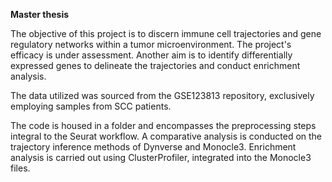 **Master thesis**

The objective of this project is to discern immune cell trajectories and gene regulatory networks within a tumor microenvironment. The project's efficacy is under assessment. Another aim is to identify differentially expressed genes to delineate the trajectories and conduct enrichment analysis.

The data utilized was sourced from the GSE123813 repository, exclusively employing samples from SCC patients.

The code is housed in a folder and encompasses the preprocessing steps integral to the Seurat workflow. A comparative analysis is conducted on the trajectory inference methods of Dynverse and Monocle3. Enrichment analysis is carried out using ClusterProfiler, integrated into the Monocle3 files.
